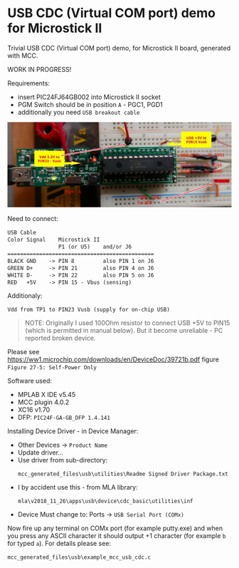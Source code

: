 # USB CDC (Virtual COM port) demo for Microstick II

Trivial USB CDC (Virtual COM port) demo, for Microstick II board,
generated with MCC.

WORK IN PROGRESS!

Requirements:
- insert PIC24FJ64GB002 into Microstick II socket
- PGM Switch should be in position `A` - PGC1, PGD1
- additionally you need `USB breakout cable`

![Microstick II as USB Device](https://raw.githubusercontent.com/hpaluch/pic24fj-usb-cdc-mcc.X/master/assets/microstick2-usb-cdc.jpg)

Need to connect:
```
USB Cable
Color Signal    Microstick II
                P1 (or U5)    and/or J6
==============================================
BLACK GND    -> PIN 8         also PIN 1 on J6
GREEN D+     -> PIN 21        also PIN 4 on J6
WHITE D-     -> PIN 22        also PIN 5 on J6
RED   +5V    -> PIN 15 - Vbus (sensing)
```
Additionaly:
```
Vdd from TP1 to PIN23 Vusb (supply for on-chip USB)
```

> NOTE: Originally I used 100Ohm resistor to connect
> USB +5V to PIN15 (which is permitted in manual below).
> But it become unreliable - PC reported broken device.


Please see https://ww1.microchip.com/downloads/en/DeviceDoc/39721b.pdf
figure `Figure 27-5: Self-Power Only`

Software used:
- MPLAB X IDE v5.45
- MCC plugin 4.0.2
- XC16 v1.70
- DFP: `PIC24F-GA-GB_DFP 1.4.141`

Installing Device Driver - in Device Manager:
* Other Devices -> `Product Name`
* Update driver...
* Use driver from sub-directory:
  ```
  mcc_generated_files\usb\utilities\Readme Signed Driver Package.txt
  ```
* I by accident use this - from MLA library:
  ```
  mla\v2018_11_26\apps\usb\device\cdc_basic\utilities\inf
  ```
* Device Must change to: Ports -> `USB Serial Port (COMx)`


Now fire up any terminal on COMx port (for example putty.exe)
and when you press any ASCII character it should output +1 character
(for example `b` for typed `a`). For details please
see:

```
mcc_generated_files\usb\example_mcc_usb_cdc.c 
```






